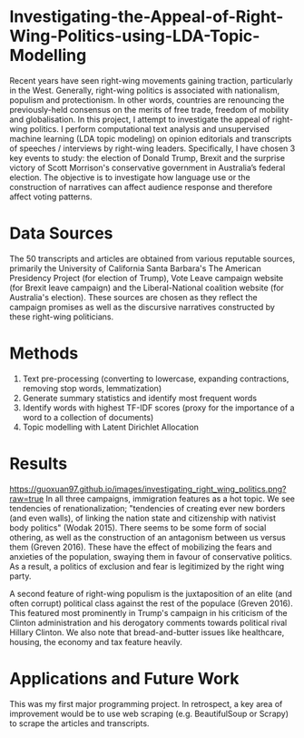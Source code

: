 # Investigating-the-Appeal-of-Right-Wing-Politics-using-LDA-Topic-Modelling
Recent years have seen right-wing movements gaining traction, particularly in the West. Generally, right-wing politics is associated with nationalism, populism and protectionism. In other words, countries are renouncing the previously-held consensus on the merits of free trade, freedom of mobility and globalisation.  In this project, I attempt to investigate the appeal of right-wing politics. I perform computational text analysis and unsupervised machine learning (LDA topic modeling) on opinion editorials and transcripts of speeches / interviews by right-wing leaders. Specifically, I have chosen 3 key events to study: the election of Donald Trump, Brexit and the surprise victory of Scott Morrison's conservative government in Australia’s federal election. The objective is to investigate how language use or the construction of narratives can affect audience response and therefore affect voting patterns.

# Data Sources
The 50 transcripts and articles are obtained from various reputable sources, primarily the University of California Santa Barbara's The American Presidency Project (for election of Trump), Vote Leave campaign website (for Brexit leave campaign) and the Liberal-National coalition website (for Australia's election). These sources are chosen as they reflect the campaign promises as well as the discursive narratives constructed by these right-wing politicians.

# Methods
1) Text pre-processing (converting to lowercase, expanding contractions, removing stop words, lemmatization)
2) Generate summary statistics and identify most frequent words
3) Identify words with highest TF-IDF scores (proxy for the importance of a word to a collection of documents)
4) Topic modelling with Latent Dirichlet Allocation

# Results
https://guoxuan97.github.io/images/investigating_right_wing_politics.png?raw=true
In all three campaigns, immigration features as a hot topic. We see tendencies of renationalization; "tendencies of creating ever new borders (and even walls), of linking the nation state and citizenship with nativist body politics" (Wodak 2015). There seems to be some form of social othering, as well as the construction of an antagonism between us versus them (Greven 2016). These have the effect of mobilizing the fears and anxieties of the population, swaying them in favour of conservative politics. As a result, a politics of exclusion and fear is legitimized by the right wing party.

A second feature of right-wing populism is the juxtaposition of an elite (and often corrupt) political class against the rest of the populace (Greven 2016). This featured most prominently in Trump's campaign in his criticism of the Clinton administration and his derogatory comments towards political rival Hillary Clinton. We also note that bread-and-butter issues like healthcare, housing, the economy and tax feature heavily. 

# Applications and Future Work
This was my first major programming project. In retrospect, a key area of improvement would be to use web scraping (e.g. BeautifulSoup or Scrapy) to scrape the articles and transcripts. 
